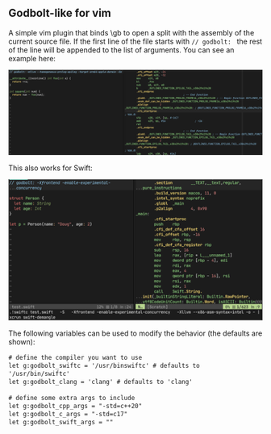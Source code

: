 ## Godbolt-like for vim

A simple vim plugin that binds \gb to open a split with the assembly of the
current source file. If the first line of the file starts with `// godbolt: `
the rest of the line will be appended to the list of arguments. You can see an
example here:

![](sample.png)

This also works for Swift:

![](swift.png)

The following variables can be used to modify the behavior (the defaults are
shown):

```
# define the compiler you want to use
let g:godbolt_swiftc = '/usr/binswiftc' # defaults to '/usr/bin/swiftc'
let g:godbolt_clang = 'clang' # defaults to 'clang'

# define some extra args to include
let g:godbolt_cpp_args = "-std=c++20"
let g:godbolt_c_args = "-std=c17"
let g:godbolt_swift_args = ""
```
